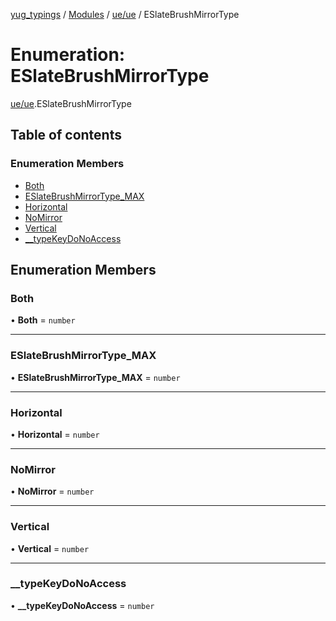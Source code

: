[yug_typings](../README.md) / [Modules](../modules.md) / [ue/ue](../modules/ue_ue.md) / ESlateBrushMirrorType

# Enumeration: ESlateBrushMirrorType

[ue/ue](../modules/ue_ue.md).ESlateBrushMirrorType

## Table of contents

### Enumeration Members

- [Both](ue_ue.ESlateBrushMirrorType.md#both)
- [ESlateBrushMirrorType\_MAX](ue_ue.ESlateBrushMirrorType.md#eslatebrushmirrortype_max)
- [Horizontal](ue_ue.ESlateBrushMirrorType.md#horizontal)
- [NoMirror](ue_ue.ESlateBrushMirrorType.md#nomirror)
- [Vertical](ue_ue.ESlateBrushMirrorType.md#vertical)
- [\_\_typeKeyDoNoAccess](ue_ue.ESlateBrushMirrorType.md#__typekeydonoaccess)

## Enumeration Members

### Both

• **Both** = `number`

___

### ESlateBrushMirrorType\_MAX

• **ESlateBrushMirrorType\_MAX** = `number`

___

### Horizontal

• **Horizontal** = `number`

___

### NoMirror

• **NoMirror** = `number`

___

### Vertical

• **Vertical** = `number`

___

### \_\_typeKeyDoNoAccess

• **\_\_typeKeyDoNoAccess** = `number`
